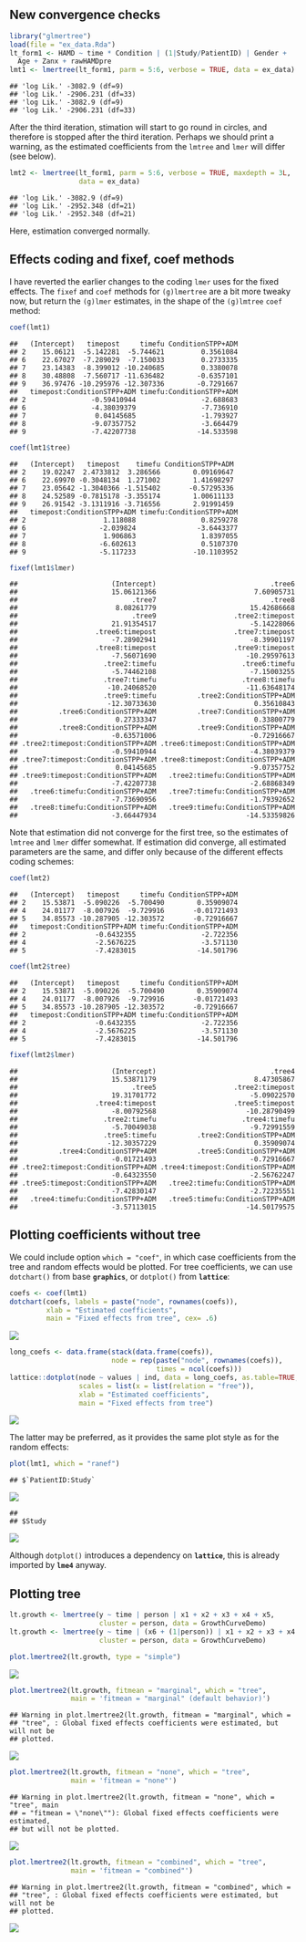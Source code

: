 New convergence checks
----------------------

``` r
library("glmertree")
load(file = "ex_data.Rda")
lt_form1 <- HAMD ~ time * Condition | (1|Study/PatientID) | Gender + 
  Age + Zanx + rawHAMDpre
lmt1 <- lmertree(lt_form1, parm = 5:6, verbose = TRUE, data = ex_data)
```

    ## 'log Lik.' -3082.9 (df=9)
    ## 'log Lik.' -2906.231 (df=33)
    ## 'log Lik.' -3082.9 (df=9)
    ## 'log Lik.' -2906.231 (df=33)

After the third iteration, stimation will start to go round in circles, and therefore is stopped after the third iteration. Perhaps we should print a warning, as the estimated coefficients from the `lmtree` and `lmer` will differ (see below).

``` r
lmt2 <- lmertree(lt_form1, parm = 5:6, verbose = TRUE, maxdepth = 3L, 
                 data = ex_data)
```

    ## 'log Lik.' -3082.9 (df=9)
    ## 'log Lik.' -2952.348 (df=21)
    ## 'log Lik.' -2952.348 (df=21)

Here, estimation converged normally.

Effects coding and fixef, coef methods
--------------------------------------

I have reverted the earlier changes to the coding `lmer` uses for the fixed effects. The `fixef` and `coef` methods for `(g)lmertree` are a bit more tweaky now, but return the `(g)lmer` estimates, in the shape of the `(g)lmtree` `coef` method:

``` r
coef(lmt1)
```

    ##   (Intercept)   timepost     timefu ConditionSTPP+ADM
    ## 2    15.06121  -5.142281  -5.744621         0.3561084
    ## 6    22.67027  -7.289029  -7.150033         0.2733335
    ## 7    23.14383  -8.399012 -10.240685         0.3380078
    ## 8    30.48808  -7.560717 -11.636482        -0.6357101
    ## 9    36.97476 -10.295976 -12.307336        -0.7291667
    ##   timepost:ConditionSTPP+ADM timefu:ConditionSTPP+ADM
    ## 2                -0.59410944                -2.688683
    ## 6                -4.38039379                -7.736910
    ## 7                 0.04145685                -1.793927
    ## 8                -9.07357752                -3.664479
    ## 9                -7.42207738               -14.533598

``` r
coef(lmt1$tree)
```

    ##   (Intercept)   timepost    timefu ConditionSTPP+ADM
    ## 2    19.02247  2.4733812  3.286566        0.09169647
    ## 6    22.69970 -0.3048134  1.271002        1.41698297
    ## 7    23.05642 -1.3040366 -1.515402       -0.57295336
    ## 8    24.52589 -0.7815178 -3.355174        1.00611133
    ## 9    26.91542 -3.1311916 -3.716556        2.91991459
    ##   timepost:ConditionSTPP+ADM timefu:ConditionSTPP+ADM
    ## 2                   1.118088                0.8259278
    ## 6                  -2.039824               -3.6443377
    ## 7                   1.906863                1.8397055
    ## 8                  -6.602613                0.5107370
    ## 9                  -5.117233              -10.1103952

``` r
fixef(lmt1$lmer)
```

    ##                       (Intercept)                            .tree6 
    ##                       15.06121366                        7.60905731 
    ##                            .tree7                            .tree8 
    ##                        8.08261779                       15.42686668 
    ##                            .tree9                   .tree2:timepost 
    ##                       21.91354517                       -5.14228066 
    ##                   .tree6:timepost                   .tree7:timepost 
    ##                       -7.28902941                       -8.39901197 
    ##                   .tree8:timepost                   .tree9:timepost 
    ##                       -7.56071690                      -10.29597613 
    ##                     .tree2:timefu                     .tree6:timefu 
    ##                       -5.74462108                       -7.15003255 
    ##                     .tree7:timefu                     .tree8:timefu 
    ##                      -10.24068520                      -11.63648174 
    ##                     .tree9:timefu          .tree2:ConditionSTPP+ADM 
    ##                      -12.30733630                        0.35610843 
    ##          .tree6:ConditionSTPP+ADM          .tree7:ConditionSTPP+ADM 
    ##                        0.27333347                        0.33800779 
    ##          .tree8:ConditionSTPP+ADM          .tree9:ConditionSTPP+ADM 
    ##                       -0.63571006                       -0.72916667 
    ## .tree2:timepost:ConditionSTPP+ADM .tree6:timepost:ConditionSTPP+ADM 
    ##                       -0.59410944                       -4.38039379 
    ## .tree7:timepost:ConditionSTPP+ADM .tree8:timepost:ConditionSTPP+ADM 
    ##                        0.04145685                       -9.07357752 
    ## .tree9:timepost:ConditionSTPP+ADM   .tree2:timefu:ConditionSTPP+ADM 
    ##                       -7.42207738                       -2.68868349 
    ##   .tree6:timefu:ConditionSTPP+ADM   .tree7:timefu:ConditionSTPP+ADM 
    ##                       -7.73690956                       -1.79392652 
    ##   .tree8:timefu:ConditionSTPP+ADM   .tree9:timefu:ConditionSTPP+ADM 
    ##                       -3.66447934                      -14.53359826

Note that estimation did not converge for the first tree, so the estimates of `lmtree` and `lmer` differ somewhat. If estimation did converge, all estimated parameters are the same, and differ only because of the different effects coding schemes:

``` r
coef(lmt2)
```

    ##   (Intercept)   timepost     timefu ConditionSTPP+ADM
    ## 2    15.53871  -5.090226  -5.700490        0.35909074
    ## 4    24.01177  -8.007926  -9.729916       -0.01721493
    ## 5    34.85573 -10.287905 -12.303572       -0.72916667
    ##   timepost:ConditionSTPP+ADM timefu:ConditionSTPP+ADM
    ## 2                 -0.6432355                -2.722356
    ## 4                 -2.5676225                -3.571130
    ## 5                 -7.4283015               -14.501796

``` r
coef(lmt2$tree)
```

    ##   (Intercept)   timepost     timefu ConditionSTPP+ADM
    ## 2    15.53871  -5.090226  -5.700490        0.35909074
    ## 4    24.01177  -8.007926  -9.729916       -0.01721493
    ## 5    34.85573 -10.287905 -12.303572       -0.72916667
    ##   timepost:ConditionSTPP+ADM timefu:ConditionSTPP+ADM
    ## 2                 -0.6432355                -2.722356
    ## 4                 -2.5676225                -3.571130
    ## 5                 -7.4283015               -14.501796

``` r
fixef(lmt2$lmer)
```

    ##                       (Intercept)                            .tree4 
    ##                       15.53871179                        8.47305867 
    ##                            .tree5                   .tree2:timepost 
    ##                       19.31701772                       -5.09022570 
    ##                   .tree4:timepost                   .tree5:timepost 
    ##                       -8.00792568                      -10.28790499 
    ##                     .tree2:timefu                     .tree4:timefu 
    ##                       -5.70049038                       -9.72991559 
    ##                     .tree5:timefu          .tree2:ConditionSTPP+ADM 
    ##                      -12.30357229                        0.35909074 
    ##          .tree4:ConditionSTPP+ADM          .tree5:ConditionSTPP+ADM 
    ##                       -0.01721493                       -0.72916667 
    ## .tree2:timepost:ConditionSTPP+ADM .tree4:timepost:ConditionSTPP+ADM 
    ##                       -0.64323550                       -2.56762247 
    ## .tree5:timepost:ConditionSTPP+ADM   .tree2:timefu:ConditionSTPP+ADM 
    ##                       -7.42830147                       -2.72235551 
    ##   .tree4:timefu:ConditionSTPP+ADM   .tree5:timefu:ConditionSTPP+ADM 
    ##                       -3.57113015                      -14.50179575

Plotting coefficients without tree
----------------------------------

We could include option `which = "coef"`, in which case coefficients from the tree and random effects would be plotted. For tree coefficients, we can use `dotchart()` from base **`graphics`**, or `dotplot()` from **`lattice`**:

``` r
coefs <- coef(lmt1)
dotchart(coefs, labels = paste("node", rownames(coefs)),
         xlab = "Estimated coefficients",
         main = "Fixed effects from tree", cex= .6)
```

![](glmertree_updates_7-5-2019_files/figure-markdown_github/unnamed-chunk-5-1.png)

``` r
long_coefs <- data.frame(stack(data.frame(coefs)), 
                         node = rep(paste("node", rownames(coefs)), 
                                    times = ncol(coefs)))
lattice::dotplot(node ~ values | ind, data = long_coefs, as.table=TRUE, 
                 scales = list(x = list(relation = "free")),
                 xlab = "Estimated coefficients",
                 main = "Fixed effects from tree")
```

![](glmertree_updates_7-5-2019_files/figure-markdown_github/unnamed-chunk-5-2.png)

The latter may be preferred, as it provides the same plot style as for the random effects:

``` r
plot(lmt1, which = "ranef")
```

    ## $`PatientID:Study`

![](glmertree_updates_7-5-2019_files/figure-markdown_github/unnamed-chunk-6-1.png)

    ## 
    ## $Study

![](glmertree_updates_7-5-2019_files/figure-markdown_github/unnamed-chunk-6-2.png)

Although `dotplot()` introduces a dependency on **`lattice`**, this is already imported by **`lme4`** anyway.

Plotting tree
-------------

``` r
lt.growth <- lmertree(y ~ time | person | x1 + x2 + x3 + x4 + x5, 
                      cluster = person, data = GrowthCurveDemo)
lt.growth <- lmertree(y ~ time | (x6 + (1|person)) | x1 + x2 + x3 + x4 + x5, 
                      cluster = person, data = GrowthCurveDemo)
```

``` r
plot.lmertree2(lt.growth, type = "simple")
```

![](glmertree_updates_7-5-2019_files/figure-markdown_github/unnamed-chunk-8-1.png)

``` r
plot.lmertree2(lt.growth, fitmean = "marginal", which = "tree",
               main = 'fitmean = "marginal" (default behavior)')
```

    ## Warning in plot.lmertree2(lt.growth, fitmean = "marginal", which =
    ## "tree", : Global fixed effects coefficients were estimated, but will not be
    ## plotted.

![](glmertree_updates_7-5-2019_files/figure-markdown_github/unnamed-chunk-9-1.png)

``` r
plot.lmertree2(lt.growth, fitmean = "none", which = "tree", 
               main = 'fitmean = "none"')
```

    ## Warning in plot.lmertree2(lt.growth, fitmean = "none", which = "tree", main
    ## = "fitmean = \"none\""): Global fixed effects coefficients were estimated,
    ## but will not be plotted.

![](glmertree_updates_7-5-2019_files/figure-markdown_github/unnamed-chunk-10-1.png)

``` r
plot.lmertree2(lt.growth, fitmean = "combined", which = "tree",
               main = 'fitmean = "combined"')
```

    ## Warning in plot.lmertree2(lt.growth, fitmean = "combined", which =
    ## "tree", : Global fixed effects coefficients were estimated, but will not be
    ## plotted.

![](glmertree_updates_7-5-2019_files/figure-markdown_github/unnamed-chunk-11-1.png)
